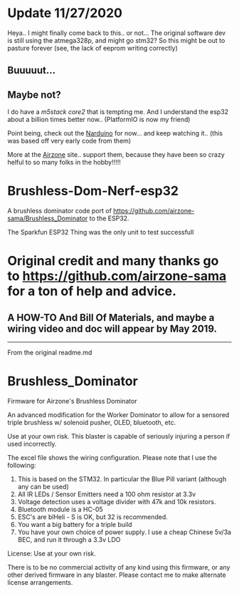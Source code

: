 # Update 11/27/2020

Heya.. I might finally come back to this.. or not...
The original software dev is still using the atmega328p, and might go stm32?
So this might be out to pasture forever (see, the lack of eeprom writing correctly)

## Buuuuut...

## Maybe not?

I do have a *m5stack core2* that is tempting me.  And I understand the esp32 about a billion times better now.. (PlatformIO is now my friend)

Point being, check out the [Narduino](https://blastersbyairzone.com/hardware/narfduino/) for now... and keep watching it.. (this was based off very early code from them)

More at the [Airzone](http://blastersbyairzone.com/) site.. support them, because they have been so crazy helful to so many folks in the hobby!!!!!


# Brushless-Dom-Nerf-esp32
A brushless dominator code port of https://github.com/airzone-sama/Brushless_Dominator to the ESP32. 

The Sparkfun ESP32 Thing was the only unit to test successfull



# Original credit and many thanks go to https://github.com/airzone-sama for a ton of help and advice.

## A HOW-TO And Bill Of Materials, and maybe a wiring video and doc will appear by May 2019.


---------------------------------------
From the original readme.md

# Brushless_Dominator
Firmware for Airzone's Brushless Dominator


An advanced modification for the Worker Dominator to allow for a sensored triple brushless w/ solenoid pusher, OLED, bluetooth, etc. 

Use at your own risk. This blaster is capable of seriously injuring a person if used incorrectly.

The excel file shows the wiring configuration. Please note that I use the following:

1) This is based on the STM32. In particular the Blue Pill variant (although any can be used)
2) All IR LEDs / Sensor Emitters need a 100 ohm resistor at 3.3v
3) Voltage detection uses a voltage divider with 47k and 10k resistors.
4) Bluetooth module is a HC-05
6) ESC's are blHeli - S is OK, but 32 is recommended.
7) You want a big battery for a triple build
8) You have your own choice of power supply. I use a cheap Chinese 5v/3a BEC, and run it through a 3.3v LDO


License:
Use at your own risk.

There is to be no commercial activity of any kind using this firmware, or any other derived firmware in any blaster. Please contact me to make alternate license arrangements.
